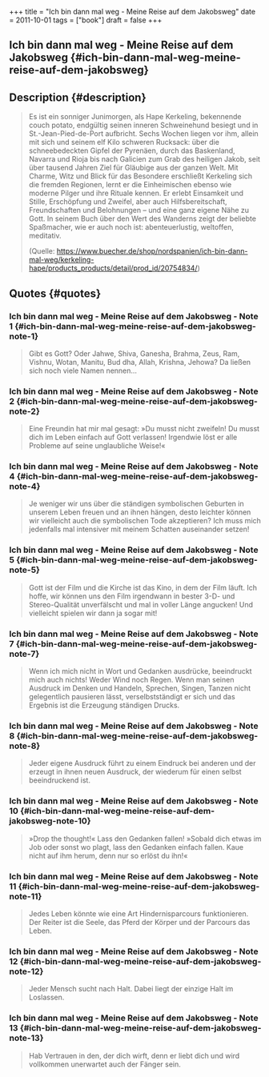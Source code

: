 +++
title = "Ich bin dann mal weg - Meine Reise auf dem Jakobsweg"
date = 2011-10-01
tags = ["book"]
draft = false
+++

## Ich bin dann mal weg - Meine Reise auf dem Jakobsweg {#ich-bin-dann-mal-weg-meine-reise-auf-dem-jakobsweg}


## Description {#description}

> Es ist ein sonniger Junimorgen, als Hape Kerkeling, bekennende couch potato, endgültig seinen inneren Schweinehund besiegt und in St.-Jean-Pied-de-Port aufbricht. Sechs Wochen liegen vor ihm, allein mit sich und seinem elf Kilo schweren Rucksack: über die schneebedeckten Gipfel der Pyrenäen, durch das Baskenland, Navarra und Rioja bis nach Galicien zum Grab des heiligen Jakob, seit über tausend Jahren Ziel für Gläubige aus der ganzen Welt. Mit Charme, Witz und Blick für das Besondere erschließt Kerkeling sich die fremden Regionen, lernt er die Einheimischen ebenso wie moderne Pilger und ihre Rituale kennen. Er erlebt Einsamkeit und Stille, Erschöpfung und Zweifel, aber auch Hilfsbereitschaft, Freundschaften und Belohnungen – und eine ganz eigene Nähe zu Gott. In seinem Buch über den Wert des Wanderns zeigt der beliebte Spaßmacher, wie er auch noch ist: abenteuerlustig, weltoffen, meditativ.
>
> (Quelle: <https://www.buecher.de/shop/nordspanien/ich-bin-dann-mal-weg/kerkeling-hape/products_products/detail/prod_id/20754834/>)


## Quotes {#quotes}


### Ich bin dann mal weg - Meine Reise auf dem Jakobsweg - Note 1 {#ich-bin-dann-mal-weg-meine-reise-auf-dem-jakobsweg-note-1}

> Gibt es Gott? Oder Jahwe, Shiva, Ganesha, Brahma, Zeus, Ram, Vishnu, Wotan, Manitu, Bud dha, Allah, Krishna, Jehowa? Da ließen sich noch viele Namen nennen...


### Ich bin dann mal weg - Meine Reise auf dem Jakobsweg - Note 2 {#ich-bin-dann-mal-weg-meine-reise-auf-dem-jakobsweg-note-2}

> Eine Freundin hat mir mal gesagt: »Du musst nicht zweifeln! Du musst dich im Leben einfach auf Gott verlassen! Irgendwie löst er alle Probleme auf seine unglaubliche Weise!«


### Ich bin dann mal weg - Meine Reise auf dem Jakobsweg - Note 4 {#ich-bin-dann-mal-weg-meine-reise-auf-dem-jakobsweg-note-4}

> Je weniger wir uns über die ständigen symbolischen Geburten in unserem Leben freuen und an ihnen hängen, desto leichter können wir vielleicht auch die symbolischen Tode akzeptieren? Ich muss mich jedenfalls mal intensiver mit meinem Schatten auseinander setzen!


### Ich bin dann mal weg - Meine Reise auf dem Jakobsweg - Note 5 {#ich-bin-dann-mal-weg-meine-reise-auf-dem-jakobsweg-note-5}

> Gott ist der Film und die Kirche ist das Kino, in dem der Film läuft. Ich hoffe, wir können uns den Film irgendwann in bester 3-D- und Stereo-Qualität unverfälscht und mal in voller Länge angucken! Und vielleicht spielen wir dann ja sogar mit!


### Ich bin dann mal weg - Meine Reise auf dem Jakobsweg - Note 7 {#ich-bin-dann-mal-weg-meine-reise-auf-dem-jakobsweg-note-7}

> Wenn ich mich nicht in Wort und Gedanken ausdrücke, beeindruckt mich auch nichts! Weder Wind noch Regen. Wenn man seinen Ausdruck im Denken und Handeln, Sprechen, Singen, Tanzen nicht gelegentlich pausieren lässt, verselbstständigt er sich und das Ergebnis ist die Erzeugung ständigen Drucks.


### Ich bin dann mal weg - Meine Reise auf dem Jakobsweg - Note 8 {#ich-bin-dann-mal-weg-meine-reise-auf-dem-jakobsweg-note-8}

> Jeder eigene Ausdruck führt zu einem Eindruck bei anderen und der erzeugt in ihnen neuen Ausdruck, der wiederum für einen selbst beeindruckend ist.


### Ich bin dann mal weg - Meine Reise auf dem Jakobsweg - Note 10 {#ich-bin-dann-mal-weg-meine-reise-auf-dem-jakobsweg-note-10}

> »Drop the thought!« Lass den Gedanken fallen! »Sobald dich etwas im Job oder sonst wo plagt, lass den Gedanken einfach fallen. Kaue nicht auf ihm herum, denn nur so erlöst du ihn!«


### Ich bin dann mal weg - Meine Reise auf dem Jakobsweg - Note 11 {#ich-bin-dann-mal-weg-meine-reise-auf-dem-jakobsweg-note-11}

> Jedes Leben könnte wie eine Art Hindernisparcours funktionieren. Der Reiter ist die Seele, das Pferd der Körper und der Parcours das Leben.


### Ich bin dann mal weg - Meine Reise auf dem Jakobsweg - Note 12 {#ich-bin-dann-mal-weg-meine-reise-auf-dem-jakobsweg-note-12}

> Jeder Mensch sucht nach Halt. Dabei liegt der einzige Halt im Loslassen.


### Ich bin dann mal weg - Meine Reise auf dem Jakobsweg - Note 13 {#ich-bin-dann-mal-weg-meine-reise-auf-dem-jakobsweg-note-13}

> Hab Vertrauen in den, der dich wirft, denn er liebt dich und wird vollkommen unerwartet auch der Fänger sein.